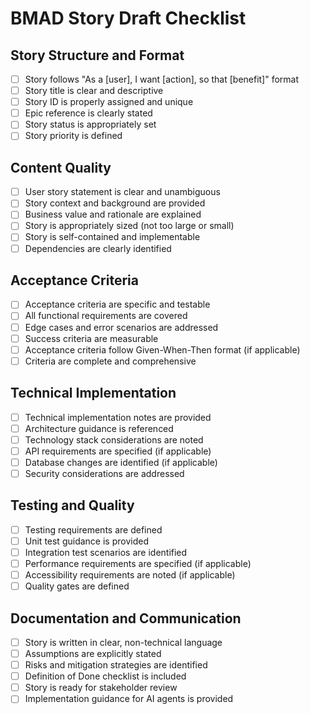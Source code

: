 # BMAD Story Draft Checklist

## Story Structure and Format

- [ ] Story follows "As a [user], I want [action], so that [benefit]" format
- [ ] Story title is clear and descriptive
- [ ] Story ID is properly assigned and unique
- [ ] Epic reference is clearly stated
- [ ] Story status is appropriately set
- [ ] Story priority is defined

## Content Quality

- [ ] User story statement is clear and unambiguous
- [ ] Story context and background are provided
- [ ] Business value and rationale are explained
- [ ] Story is appropriately sized (not too large or small)
- [ ] Story is self-contained and implementable
- [ ] Dependencies are clearly identified

## Acceptance Criteria

- [ ] Acceptance criteria are specific and testable
- [ ] All functional requirements are covered
- [ ] Edge cases and error scenarios are addressed
- [ ] Success criteria are measurable
- [ ] Acceptance criteria follow Given-When-Then format (if applicable)
- [ ] Criteria are complete and comprehensive

## Technical Implementation

- [ ] Technical implementation notes are provided
- [ ] Architecture guidance is referenced
- [ ] Technology stack considerations are noted
- [ ] API requirements are specified (if applicable)
- [ ] Database changes are identified (if applicable)
- [ ] Security considerations are addressed

## Testing and Quality

- [ ] Testing requirements are defined
- [ ] Unit test guidance is provided
- [ ] Integration test scenarios are identified
- [ ] Performance requirements are specified (if applicable)
- [ ] Accessibility requirements are noted (if applicable)
- [ ] Quality gates are defined

## Documentation and Communication

- [ ] Story is written in clear, non-technical language
- [ ] Assumptions are explicitly stated
- [ ] Risks and mitigation strategies are identified
- [ ] Definition of Done checklist is included
- [ ] Story is ready for stakeholder review
- [ ] Implementation guidance for AI agents is provided

